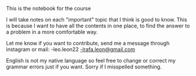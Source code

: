 This is the notebook for the course

I will take notes on each "important" topic that I think 
is good to know.
This is because I want to have all the contents in 
one place, to find the answer to a problem in a more
comfortable way.

Let me know if you want to contribute, send me a message 
through instagram or mail:
 -leo.leon22
 -lrafa.leon@gmail.com

English is not my native language so feel free to change or
correct my grammar errors just if you want. Sorry if I 
misspelled something.